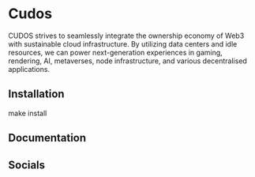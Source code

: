 # Cudos

CUDOS strives to seamlessly integrate the ownership economy of Web3 with sustainable cloud infrastructure. By utilizing data centers and idle resources, we can power next-generation experiences in gaming, rendering, AI, metaverses, node infrastructure, and various decentralised applications.


## Installation

make install

## Documentation

## Socials

